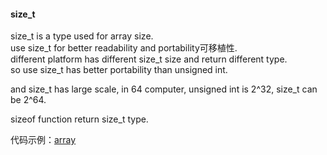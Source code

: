 #### size_t

size_t is a type used for array size.  
use size_t for better readability and portability可移植性.  
different platform has different size_t size and return different type.  
so use size_t has better portability than unsigned int.  

and size_t has large scale, in 64 computer, unsigned int is 2^32, size_t can be 2^64.  

sizeof function return size_t type.

代码示例：<a href="code/chapter_3_strings_vectors_and_arrays/array.cpp">array</a>